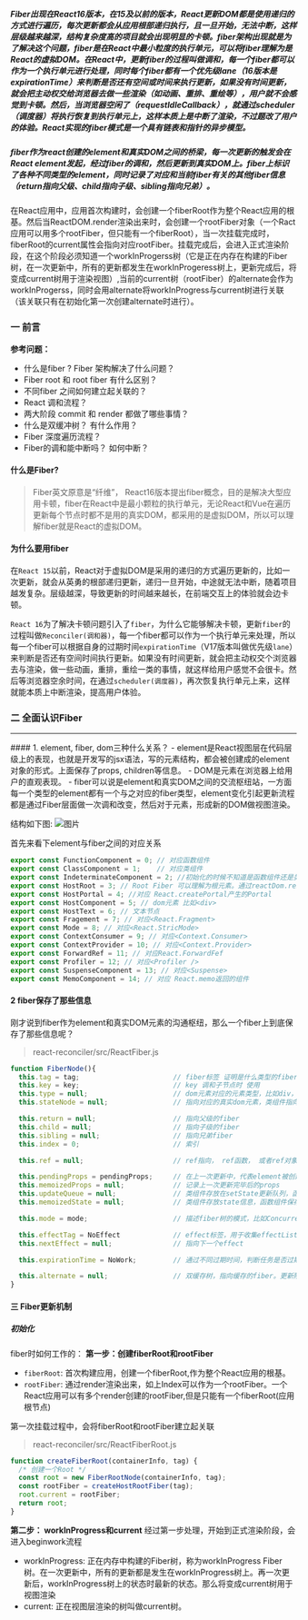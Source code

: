 ##### Fiber出现在React16版本，在15及以前的版本，React更新DOM都是使用递归的方式进行遍历，每次更新都会从应用根部递归执行，且一旦开始，无法中断，这样层级越来越深，结构复杂度高的项目就会出现明显的卡顿。fiber架构出现就是为了解决这个问题，fiber是在React中最小粒度的执行单元，可以将fiber理解为是React的虚拟DOM。在React中，更新fiber的过程叫做调和，每一个fiber都可以作为一个执行单元进行处理，同时每个fiber都有一个优先级lane（16版本是expirationTime）来判断是否还有空间或时间来执行更新，如果没有时间更新，就会把主动权交给浏览器去做一些渲染（如动画、重排、重绘等），用户就不会感觉到卡顿。然后，当浏览器空闲了（requestIdleCallback），就通过scheduler（调度器）将执行恢复到执行单元上，这样本质上是中断了渲染，不过题改了用户的体验。React实现的fiber模式是一个具有链表和指针的异步模型。

##### fiber作为react创建的element和真实DOM之间的桥梁，每一次更新的触发会在React element发起，经过fiber的调和，然后更新到真实DOM上。fiber上标识了各种不同类型的element，同时记录了对应和当前fiber有关的其他fiber信息（return指向父级、child指向子级、sibling指向兄弟）。
在React应用中，应用首次构建时，会创建一个fiberRoot作为整个React应用的根基。然后当ReactDOM.render渲染出来时，会创建一个rootFiber对象（一个Ract应用可以用多个rootFiber，但只能有一个fiberRoot），当一次挂载完成时，fiberRoot的current属性会指向对应rootFiber。挂载完成后，会进入正式渲染阶段，在这个阶段必须知道一个workInProgerss树（它是正在内存在构建的Fiber树，在一次更新中，所有的更新都发生在workInProgeress树上，更新完成后，将变成current树用于渲染视图）,当前的current树（rootFiber）的alternate会作为workInProgerss，同时会用alternate将workInProgress与current树进行关联（该关联只有在初始化第一次创建alternate时进行）。

### 一 前言

**参考问题：**
- 什么是fiber ? Fiber 架构解决了什么问题？ 
- Fiber root 和 root fiber 有什么区别？ 
- 不同fiber 之间如何建立起关联的？
- React 调和流程？
- 两大阶段 commit 和 render 都做了哪些事情？
- 什么是双缓冲树？ 有什么作用？
- Fiber 深度遍历流程？
- Fiber的调和能中断吗？ 如何中断？

#### 什么是Fiber?
> Fiber英文原意是“纤维”， React16版本提出fiber概念，目的是解决大型应用卡顿，fiber在React中是最小颗粒的执行单元，无论React和Vue在遍历更新每个节点时都不是用的真实DOM，都采用的是虚拟DOM，所以可以理解fiber就是React的虚拟DOM。 

#### 为什么要用fiber

在`React 15`以前，React对于虚拟DOM是采用的递归的方式遍历更新的，比如一次更新，就会从英勇的根部递归更新，递归一旦开始，中途就无法中断，随着项目越发复杂。层级越深，导致更新的时间越来越长，在前端交互上的体验就会边卡顿。

`React 16`为了解决卡顿问题引入了`fiber`，为什么它能够解决卡顿，更新`fiber`的过程叫做`Reconciler(调和器)`，每一个fiber都可以作为一个执行单元来处理，所以每一个fiber可以根据自身的过期时间`expirationTime`（V17版本叫做优先级`lane`）来判断是否还有空间时间执行更新。如果没有时间更新，就会把主动权交个浏览器去与渲染，做一些动画，重排，重绘一类的事情，就这样给用户感觉不会很卡。然后等浏览器空余时间，在通过`scheduler(调度器)`，再次恢复执行单元上来，这样就能本质上中断渲染，提高用户体验。


### 二 全面认识Fiber
<hr />
#### 1. element, fiber, dom三种什么关系？
- element是React视图层在代码层级上的表现，也就是开发写的jsx语法，写的元素结构，都会被创建成的element对象的形式。上面保存了props, children等信息。
- DOM是元素在浏览器上给用户的直观表现。
- fiber可以说是element和真实DOM之间的交流枢纽站，一方面每一个类型的element都有一个与之对应的fiber类型，element变化引起更新流程都是通过Fiber层面做一次调和改变，然后对于元素，形成新的DOM做视图渲染。

结构如下图:
![图片](https://p9-juejin.byteimg.com/tos-cn-i-k3u1fbpfcp/0a90368f24f0477aaf0d446a8f6736db~tplv-k3u1fbpfcp-zoom-in-crop-mark:3024:0:0:0.awebp)


首先来看下element与fiber之间的对应关系
```js
export const FunctionComponent = 0; // 对应函数组件
export const ClassComponent = 1;    // 对应类组件
export const IndeterminateComponent = 2; //初始化的时候不知道是函数组件还是类组件
export const HostRoot = 3; // Root Fiber 可以理解为根元素。通过reactDom.render()产生的根元素
export const HostPortal = 4; //对应 React.createPortal产生的Portal
export const HostComponent = 5; // dom元素 比如<div>
export const HostText = 6; // 文本节点
export const Fragement = 7; // 对应<React.Fragment>
export const Mode = 8; // 对应<React.StricMode>
export const ContextConsumer = 9; // 对应<Context.Consumer>
export const ContextProvider = 10; // 对应<Context.Provider>
export const ForwardRef = 11; // 对应React.ForwardFef
export const Profiler = 12; // 对应<Profiler />
export const SuspenseComponent = 13; // 对应<Suspense>
export const MemoComponent = 14; // 对应 React.memo返回的组件
```

#### 2 fiber保存了那些信息

刚才说到fiber作为element和真实DOM元素的沟通枢纽，那么一个fiber上到底保存了那些信息呢？

> react-reconciler/src/ReactFiber.js 

```js
function FiberNode(){
  this.tag = tag;                       // fiber标签 证明是什么类型的fiber
  this.key = key;                       // key 调和子节点时 使用
  this.type = null;                     // dom元素对应的元素类型，比如div，组件指向组件对应的类或者函数
  this.stateNode = null;                // 指向对应的真实dom元素，类组件指向组件实例， 可以被ref获取

  this.return = null;                   // 指向父级的fiber
  this.child = null;                    // 指向子级的fiber
  this.sibling = null;                  // 指向兄弟fiber
  this.index = 0;                       // 索引

  this.ref = null;                      // ref指向， ref函数， 或者ref对象。

  this.pendingProps = pendingProps;     // 在上一次更新中，代表element被创建
  this.memoizedProps = null;            // 记录上一次更新完毕后的props
  this.updateQueue = null;              // 类组件存放在setState更新队列，函数组件存放
  this.memoizedState = null;            // 类组件存放state信息，函数组件保存hooks信息， dom元素为null

  this.mode = mode;                     // 描述fiber树的模式，比如ConcurrentMode 模式

  this.effectTag = NoEffect             // effect标签，用于收集effectList
  this.nextEffect = null;               // 指向下一个effect

  this.expirationTime = NoWork;         // 通过不同过期时间，判断任务是否过期， 在v17版本用lane表示

  this.alternate = null;                // 双缓存树，指向缓存的fiber。更新阶段两颗树互相交替
}
```

#### 三 Fiber更新机制
##### 初始化
fiber时如何工作的：
**第一步：创建fiberRoot和rootFiber**
- `fiberRoot`: 首次构建应用，创建一个fiberRoot,作为整个React应用的根基。
- `rootFiber`: 通过render渲染出来，如上Index可以作为一个rootFiber。一个React应用可以有多个render创建的rootFiber,但是只能有一个fiberRoot(应用根节点)

第一次挂载过程中，会将fiberRoot和rootFiber建立起关联
> react-reconciler/src/ReactFiberRoot.js

```js
function createFiberRoot(containerInfo, tag) {
  /* 创建一个Root */
  const root = new FiberRootNode(containerInfo, tag);
  const rootFiber = createHostRootFiber(tag);
  root.current = rootFiber;
  return root;
}
```

**第二步： workInProgress和current**
经过第一步处理，开始到正式渲染阶段，会进入beginwork流程

- workInProgress: 正在内存中构建的Fiber树，称为workInProgress Fiber树。在一次更新中，所有的更新都是发生在workInProgress树上。再一次更新后，workInProgress树上的状态时最新的状态。那么将变成current树用于视图渲染
- current: 正在视图层渲染的树叫做current树。